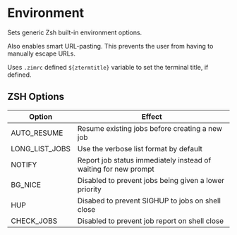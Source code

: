 Environment
===========

Sets generic Zsh built-in environment options.

Also enables smart URL-pasting. This prevents the user from having to manually escape URLs.

Uses `.zimrc` defined `${ztermtitle}` variable to set the terminal title, if defined.

ZSH Options
-----------

| Option | Effect |
| ------ | ------ |
| AUTO_RESUME | Resume existing jobs before creating a new job |
| LONG_LIST_JOBS | Use the verbose list format by default |
| NOTIFY | Report job status immediately instead of waiting for new prompt |
| BG_NICE | Disabled to prevent jobs being given a lower priority |
| HUP | Disabed to prevent SIGHUP to jobs on shell close |
| CHECK_JOBS | Disabled to prevent job report on shell close |
